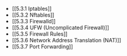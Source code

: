 

- [[5.3.1 Iptables]]
- [[5.3.2 Nftables]]
- [[5.3.3 Firewalld]]
- [[5.3.4 UFW (Uncomplicated Firewall)]]
- [[5.3.5 Firewall Rules]]
- [[5.3.6 Network Address Translation (NAT)]]
- [[5.3.7 Port Forwarding]]